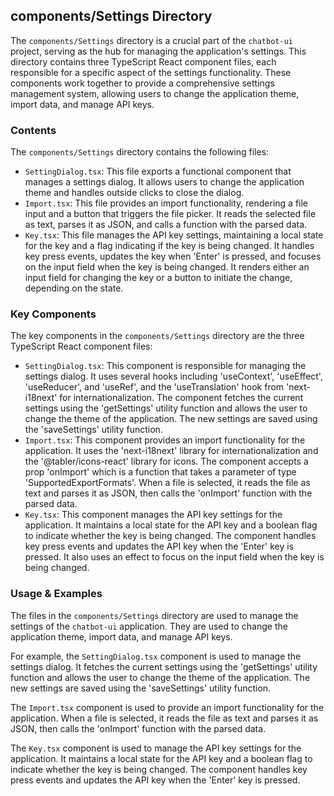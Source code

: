 
## components/Settings Directory

The `components/Settings` directory is a crucial part of the `chatbot-ui` project, serving as the hub for managing the application's settings. This directory contains three TypeScript React component files, each responsible for a specific aspect of the settings functionality. These components work together to provide a comprehensive settings management system, allowing users to change the application theme, import data, and manage API keys.

### Contents

The `components/Settings` directory contains the following files:

- `SettingDialog.tsx`: This file exports a functional component that manages a settings dialog. It allows users to change the application theme and handles outside clicks to close the dialog.
- `Import.tsx`: This file provides an import functionality, rendering a file input and a button that triggers the file picker. It reads the selected file as text, parses it as JSON, and calls a function with the parsed data.
- `Key.tsx`: This file manages the API key settings, maintaining a local state for the key and a flag indicating if the key is being changed. It handles key press events, updates the key when 'Enter' is pressed, and focuses on the input field when the key is being changed. It renders either an input field for changing the key or a button to initiate the change, depending on the state.

### Key Components

The key components in the `components/Settings` directory are the three TypeScript React component files:

- `SettingDialog.tsx`: This component is responsible for managing the settings dialog. It uses several hooks including 'useContext', 'useEffect', 'useReducer', and 'useRef', and the 'useTranslation' hook from 'next-i18next' for internationalization. The component fetches the current settings using the 'getSettings' utility function and allows the user to change the theme of the application. The new settings are saved using the 'saveSettings' utility function.
- `Import.tsx`: This component provides an import functionality for the application. It uses the 'next-i18next' library for internationalization and the '@tabler/icons-react' library for icons. The component accepts a prop 'onImport' which is a function that takes a parameter of type 'SupportedExportFormats'. When a file is selected, it reads the file as text and parses it as JSON, then calls the 'onImport' function with the parsed data.
- `Key.tsx`: This component manages the API key settings for the application. It maintains a local state for the API key and a boolean flag to indicate whether the key is being changed. The component handles key press events and updates the API key when the 'Enter' key is pressed. It also uses an effect to focus on the input field when the key is being changed.

### Usage & Examples

The files in the `components/Settings` directory are used to manage the settings of the `chatbot-ui` application. They are used to change the application theme, import data, and manage API keys.

For example, the `SettingDialog.tsx` component is used to manage the settings dialog. It fetches the current settings using the 'getSettings' utility function and allows the user to change the theme of the application. The new settings are saved using the 'saveSettings' utility function.

The `Import.tsx` component is used to provide an import functionality for the application. When a file is selected, it reads the file as text and parses it as JSON, then calls the 'onImport' function with the parsed data.

The `Key.tsx` component is used to manage the API key settings for the application. It maintains a local state for the API key and a boolean flag to indicate whether the key is being changed. The component handles key press events and updates the API key when the 'Enter' key is pressed.
